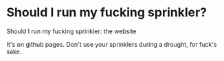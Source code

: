 Should I run my fucking sprinkler?
======

Should I run my fucking sprinkler: the website

It's on github pages.
Don't use your sprinklers during a drought, for fuck's sake.

